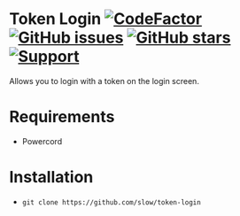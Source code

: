 # Token Login [![CodeFactor](https://www.codefactor.io/repository/github/slow/token-login/badge)](https://www.codefactor.io/repository/github/slow/token-login) [![GitHub issues](https://img.shields.io/github/issues/slow/token-login?style=flat)](https://github.com/slow/token-login/issues) [![GitHub stars](https://img.shields.io/github/stars/slow/token-login?style=flat)](https://github.com/slow/token-login/stargazers) [![Support](https://img.shields.io/discord/875126204758360094)](https://discord.gg/shnvz5ryAt)

Allows you to login with a token on the login screen.

# Requirements

-  Powercord

# Installation

-  `git clone https://github.com/slow/token-login`

